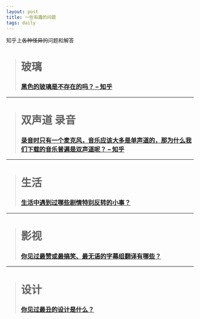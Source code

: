 ```yaml
---
layout: post
title: 一些有趣的问题
tags: daily
---
```


知乎上~~各种怪异的~~问题和解答

> # 玻璃
> ### [黑色的玻璃是不存在的吗？ – 知乎](https://www.zhihu.com/question/39207600)

---

> # 双声道 录音
> ### [录音时只有一个麦克风，音乐应该大多是单声道的，那为什么我们下载的音乐普遍是双声道呢？ – 知乎](https://www.zhihu.com/question/32198079)

---

> # 生活
> ### [生活中遇到过哪些剧情特别反转的小事？](http://www.zhihu.com/question/22559530)

---

> # 影视
> ### [你见过最赞或最搞笑、最无语的字幕组翻译有哪些？](https://www.zhihu.com/question/20201268)

---

> # 设计
> ### [你见过最丑的设计是什么？](https://www.zhihu.com/question/37284137)
